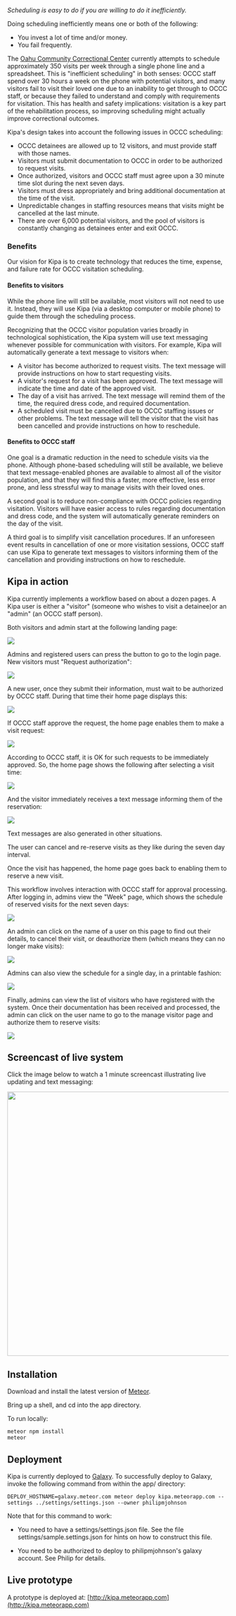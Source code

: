 *Scheduling is easy to do if you are willing to do it inefficiently.*

Doing scheduling inefficiently means one or both of the following:

  * You invest a lot of time and/or money.
  * You fail frequently.
  
The [Oahu Community Correctional Center](http://dps.hawaii.gov/about/divisions/corrections/occc/) currently attempts to schedule approximately 350 visits per week through a single phone line and a spreadsheet. This is "inefficient scheduling" in both senses:  OCCC staff spend over 30 hours a week on the phone with potential visitors, and many visitors fail to visit their loved one due to an inability to get through to OCCC staff, or because they failed to understand and comply with requirements for visitation. This has health and safety implications: visitation is a key part of the rehabilitation process, so improving scheduling might actually improve correctional outcomes. 
   
Kipa's design takes into account the following issues in OCCC scheduling:

* OCCC detainees are allowed up to 12 visitors, and must provide staff with those names. 
* Visitors must submit documentation to OCCC in order to be authorized to request visits. 
* Once authorized, visitors and OCCC staff must agree upon a 30 minute time slot during the next seven days.
* Visitors must dress appropriately and bring additional documentation at the time of the visit.
* Unpredictable changes in staffing resources means that visits might be cancelled at the last minute. 
* There are over 6,000 potential visitors, and the pool of visitors is constantly changing as detainees enter and exit OCCC.

### Benefits

Our vision for Kipa is to create technology that reduces the time, expense, and failure rate for OCCC visitation scheduling.

#### Benefits to visitors

While the phone line will still be available, most visitors will not need to use it. Instead, they will use Kipa (via a desktop computer or mobile phone) to guide them through the scheduling process. 

Recognizing that the OCCC visitor population varies broadly in technological sophistication, the Kipa system will use text messaging whenever possible for communication with visitors.  For example, Kipa will automatically generate a text message to visitors when:

* A visitor has become authorized to request visits. The text message will provide instructions on how to start requesting visits.
* A visitor's request for a visit has been approved. The text message will indicate the time and date of the approved visit.
* The day of a visit has arrived. The text message will remind them of the time, the required dress code, and required documentation.
* A scheduled visit must be cancelled due to OCCC staffing issues or other problems. The text message will tell the visitor that the visit has been cancelled and provide instructions on how to reschedule.

#### Benefits to OCCC staff

One goal is a dramatic reduction in the need to schedule visits via the phone. Although phone-based scheduling will still be available, we believe that text message-enabled phones are available to almost all of the visitor population, and that they will find this a faster, more effective, less error prone, and less stressful way to manage visits with their loved ones. 

A second goal is to reduce non-compliance with OCCC policies regarding visitation. Visitors will have easier access to rules regarding documentation and dress code, and the system will automatically generate reminders on the day of the visit.  

A third goal is to simplify visit cancellation procedures.  If an unforeseen event results in cancellation of one or more visitation sessions, OCCC staff can use Kipa to generate text messages to visitors informing them of the cancellation and providing instructions on how to reschedule. 

## Kipa in action

Kipa currently implements a workflow based on about a dozen pages. A Kipa user is either a "visitor" (someone who wishes to visit a detainee)or an "admin" (an OCCC staff person). 

Both visitors and admin start at the following landing page:

![](https://github.com/HACC2016/teamkipa/raw/master/doc/screenshots/landing.png)

Admins and registered users can press the button to go to the login page.  New visitors must "Request authorization":

![](https://github.com/HACC2016/teamkipa/raw/master/doc/screenshots/visitor-request-authorization.png)

A new user, once they submit their information, must wait to be authorized by OCCC staff. During that time their home page displays this:

![](https://github.com/HACC2016/teamkipa/raw/master/doc/screenshots/visitor-authorization-pending.png)

If OCCC staff approve the request, the home page enables them to make a visit request:

![](https://github.com/HACC2016/teamkipa/raw/master/doc/screenshots/visitor-reserve-visit.png)

According to OCCC staff, it is OK for such requests to be immediately approved. So, the home page shows the following after selecting a visit time:

![](https://github.com/HACC2016/teamkipa/raw/master/doc/screenshots/visitor-visit-pending.png)

And the visitor immediately receives a text message informing them of the reservation:

![](https://github.com/HACC2016/teamkipa/raw/master/doc/screenshots/visitor-text-message.jpg)

Text messages are also generated in other situations.

The user can cancel and re-reserve visits as they like during the seven day interval.

Once the visit has happened, the home page goes back to enabling them to reserve a new visit.

This workflow involves interaction with OCCC staff for approval processing. After logging in, admins view the "Week" page, which shows the schedule of reserved visits for the next seven days:

![](https://github.com/HACC2016/teamkipa/raw/master/doc/screenshots/admin-week.png)

An admin can click on the name of a user on this page to find out their details, to cancel their visit, or deauthorize them (which means they can no longer make visits):

![](https://github.com/HACC2016/teamkipa/raw/master/doc/screenshots/admin-manage-visitor.png)

Admins can also view the schedule for a single day, in a printable fashion:

![](https://github.com/HACC2016/teamkipa/raw/master/doc/screenshots/admin-day.png)

Finally, admins can view the list of visitors who have registered with the system. Once their documentation has been received and processed, the admin can click on the user name to go to the manage visitor page and authorize them to reserve visits:

![](https://github.com/HACC2016/teamkipa/raw/master/doc/screenshots/admin-authorize.png)

## Screencast of live system

Click the image below to watch a 1 minute screencast illustrating live updating and text messaging:

[<img src="https://raw.githubusercontent.com/ics-software-engineering/meteor-application-template/master/doc/meteor-application-template-youtube.png" width="600">](https://www.youtube.com/watch?v=COLaTvaCj7U)




## Installation

Download and install the latest version of [Meteor](https://www.meteor.com/).

Bring up a shell, and cd into the app directory.

To run locally:

```
meteor npm install
meteor
```

## Deployment

Kipa is currently deployed to [Galaxy](http://galaxy.meteor.com).  To successfully deploy to Galaxy, invoke the following command from within the app/ directory:

```
DEPLOY_HOSTNAME=galaxy.meteor.com meteor deploy kipa.meteorapp.com --settings ../settings/settings.json --owner philipmjohnson
```

Note that for this command to work:

  * You need to have a settings/settings.json file. See the file settings/sample.settings.json for hints on how to construct this file.

  * You need to be authorized to deploy to philipmjohnson's galaxy account.  See Philip for details.
  
## Live prototype

A prototype is deployed at: [http://kipa.meteorapp.com](http://kipa.meteorapp.com)
